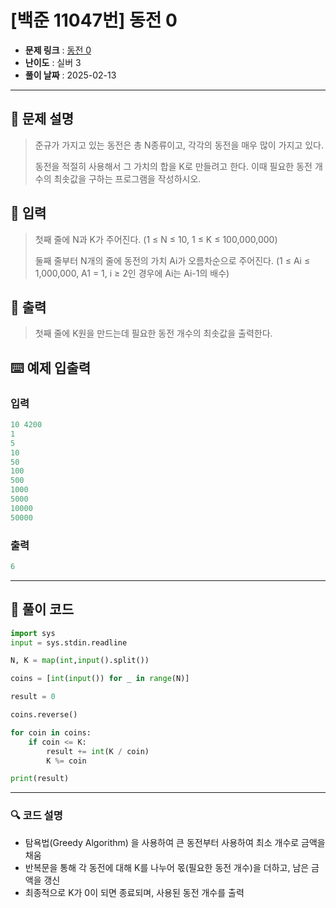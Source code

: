 # [백준 11047번] 동전 0 

- **문제 링크** : [동전 0](https://boj.kr/11047)
- **난이도** : 실버 3
- **풀이 날짜** : 2025-02-13
---

## 📖 문제 설명

> 준규가 가지고 있는 동전은 총 N종류이고, 각각의 동전을 매우 많이 가지고 있다.
>
>동전을 적절히 사용해서 그 가치의 합을 K로 만들려고 한다. 이때 필요한 동전 개수의 최솟값을 구하는 프로그램을 작성하시오.

## 📌 입력

> 첫째 줄에 N과 K가 주어진다. (1 ≤ N ≤ 10, 1 ≤ K ≤ 100,000,000)
>
>둘째 줄부터 N개의 줄에 동전의 가치 Ai가 오름차순으로 주어진다. (1 ≤ Ai ≤ 1,000,000, A1 = 1, i ≥ 2인 경우에 Ai는 Ai-1의 배수)

## 📌 출력

> 첫째 줄에 K원을 만드는데 필요한 동전 개수의 최솟값을 출력한다.

## ⌨️ 예제 입출력
### 입력

```python
10 4200
1
5
10
50
100
500
1000
5000
10000
50000
```
### 출력

```python
6
```

---

## 📝 풀이 코드

```python
import sys
input = sys.stdin.readline

N, K = map(int,input().split())

coins = [int(input()) for _ in range(N)]

result = 0

coins.reverse()

for coin in coins:
    if coin <= K:
        result += int(K / coin)
        K %= coin

print(result)
```

---
 
### 🔍 코드 설명
- 탐욕법(Greedy Algorithm) 을 사용하여 큰 동전부터 사용하여 최소 개수로 금액을 채움
- 반복문을 통해 각 동전에 대해 K를 나누어 몫(필요한 동전 개수)을 더하고, 남은 금액을 갱신
- 최종적으로 K가 0이 되면 종료되며, 사용된 동전 개수를 출력
